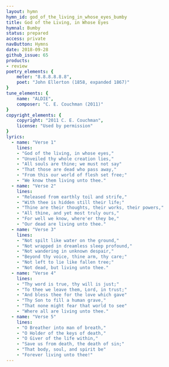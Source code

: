 ```yaml
---
layout: hymn
hymn_id: god_of_the_living_in_whose_eyes_bumby
title: God of the Living, in Whose Eyes
hymnal: Bumby
status: prepared
access: private
navButton: Hymns
date: 2018-09-28
github_issue: 65
products:
- review
poetry_elements: {
    meter: "8.8.8.8.8.8",
    poet: "John Ellerton (1858, expanded 1867)"
}
tune_elements: {
    name: "ALDIE",
    composer: "C. E. Couchman (2011)"
}
copyright_elements: {
    copyright: "2011 C. E. Couchman",
    license: "Used by permission"
}
lyrics:
  - name: "Verse 1"
    lines:
    - "God of the living, in whose eyes,"
    - "Unveiled thy whole creation lies,"
    - "All souls are thine; we must not say"
    - "That those are dead who pass away,"
    - "From this our world of flesh set free;"
    - "We know them living unto thee."
  - name: "Verse 2"
    lines:
    - "Released from earthly toil and strife,"
    - "With thee is hidden still their life;"
    - "Thine are their thoughts, their works, their powers,"
    - "All thine, and yet most truly ours,"
    - "For well we know, where'er they be,"
    - "Our dead are living unto thee."
  - name: "Verse 3"
    lines:
    - "Not spilt like water on the ground,"
    - "Not wrapped in dreamless sleep profound,"
    - "Not wandering in unknown despair,"
    - "Beyond thy voice, thine arm, thy care;"
    - "Not left to lie like fallen tree;"
    - "Not dead, but living unto thee."
  - name: "Verse 4"
    lines:
    - "Thy word is true, thy will is just;"
    - "To thee we leave them, Lord, in trust;"
    - "And bless thee for the love which gave"
    - "Thy Son to fill a human grave,"
    - "That none might fear that world to see"
    - "Where all are living unto thee."
  - name: "Verse 5"
    lines:
    - "O Breather into man of breath,"
    - "O Holder of the keys of death,"
    - "O Giver of the life within,"
    - "Save us from death, the death of sin;"
    - "That body, soul, and spirit be"
    - "Forever living unto thee!"
---
```

